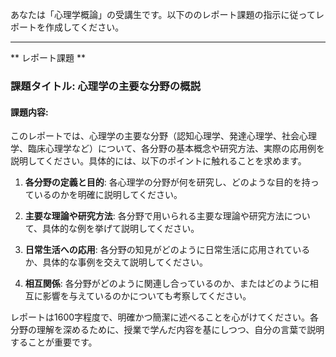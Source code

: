 あなたは「心理学概論」の受講生です。以下ののレポート課題の指示に従ってレポートを作成してください。

---------------------------------------
** レポート課題 **

### 課題タイトル: 心理学の主要な分野の概説

#### 課題内容:
このレポートでは、心理学の主要な分野（認知心理学、発達心理学、社会心理学、臨床心理学など）について、各分野の基本概念や研究方法、実際の応用例を説明してください。具体的には、以下のポイントに触れることを求めます。

1. **各分野の定義と目的**: 各心理学の分野が何を研究し、どのような目的を持っているのかを明確に説明してください。
  
2. **主要な理論や研究方法**: 各分野で用いられる主要な理論や研究方法について、具体的な例を挙げて説明してください。

3. **日常生活への応用**: 各分野の知見がどのように日常生活に応用されているか、具体的な事例を交えて説明してください。

4. **相互関係**: 各分野がどのように関連し合っているのか、またはどのように相互に影響を与えているのかについても考察してください。

レポートは1600字程度で、明確かつ簡潔に述べることを心がけてください。各分野の理解を深めるために、授業で学んだ内容を基にしつつ、自分の言葉で説明することが重要です。